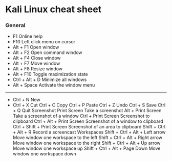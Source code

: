 # Kali Linux cheat sheet

### General
- F1 Online help
- F10 Left click menu on cursor
- Alt + F1 Open window
- Alt + F2 Open command window
- Alt + F4 Close window
- Alt + F7 Move window
- Alt + F8 Resize window
- Alt + F10 Toggle maximization state
- Ctrl + Alt + D Minimize all windows
- Alt + Space Activate the window menu
---

- Ctrl + N New
- Ctrl + X Cut
Ctrl + C Copy
Ctrl + P Paste
Ctrl + Z Undo
Ctrl + S Save
Ctrl + Q Quit
Screenshot
Print Screen Take a screenshot
Alt + Print Screen Take a screenshot of a window
Ctrl + Print Screen Screenshot to clipboard
Ctrl + Alt + Print
Screen
Screenshot of a window to
clipboard
Ctrl + Shift + Print
Screen
Screenshot of an area to clipboard
Shift + Ctrl + Alt +
R
Record a screencast
Workspaces
Shift + Ctrl + Alt +
Left arrow
Move window one workspace to
the left
Shift + Ctrl + Alt +
Right arrow
Move window one workspace to
the right
Shift + Ctrl + Alt +
Up arrow
Move window one workspace up
Shift + Ctrl + Alt +
Page Down
Move window one workspace down
